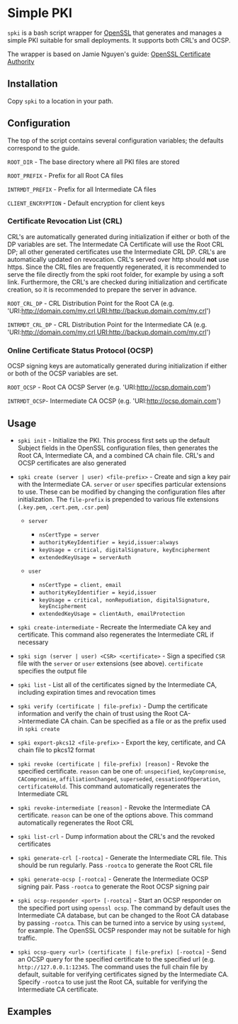# Simple PKI
`spki` is a bash script wrapper for [OpenSSL](https://github.com/openssl/openssl) that generates and manages a simple PKI suitable for small deployments. It supports both CRL's and OCSP.

The wrapper is based on Jamie Nguyen's guide: [OpenSSL Certificate Authority](https://jamielinux.com/docs/openssl-certificate-authority/ )
## Installation
Copy `spki` to a location in your path.

## Configuration
The top of the script contains several configuration variables; the defaults correspond to the guide.

`ROOT_DIR` - The base directory where all PKI files are stored

`ROOT_PREFIX` - Prefix for all Root CA files

`INTRMDT_PREFIX` - Prefix for all Intermediate CA files

`CLIENT_ENCRYPTION` - Default encryption for client keys

### Certificate Revocation List (CRL)
CRL's are automatically generated during initialization if either or both of the DP variables are set. The Intermedate CA Certificate will use the Root CRL DP; all other generated certificates use the Intermediate CRL DP. CRL's are automatically updated on revocation. CRL's served over http should **not** use https. Since the CRL files are frequently regenerated, it is recommended to serve the file directly from the spki root folder, for example by using a soft link. Furthermore, the CRL's are checked during initialization and certificate creation, so it is recommended to prepare the server in advance.

`ROOT_CRL_DP` - CRL Distribution Point for the Root CA (e.g. 'URI:http://domain.com/my.crl,URI:http://backup.domain.com/my.crl')

`INTRMDT_CRL_DP` - CRL Distribution Point for the Intermediate CA (e.g. 'URI:http://domain.com/my.crl,URI:http://backup.domain.com/my.crl')

### Online Certificate Status Protocol (OCSP)
OCSP signing keys are automatically generated during initialization if either or both of the OCSP variables are set.

`ROOT_OCSP` - Root CA OCSP Server (e.g. 'URI:http://ocsp.domain.com')


`INTRMDT_OCSP`- Intermediate CA OCSP (e.g. 'URI:http://ocsp.domain.com')

## Usage
* `spki init` - Initialize the PKI. This process first sets up the default Subject fields in the OpenSSL configuration files, then generates the Root CA, Intermediate CA, and a combined CA chain file. CRL's and OCSP certificates are also generated
* `spki create (server | user) <file-prefix>` - Create and sign a key pair with the Intermediate CA. `server` or `user` specifies particular extensions to use. These can be modified by changing the configuration files after initialization. The `file-prefix` is prepended to various file extensions (`.key.pem`, `.cert.pem`, `.csr.pem`)
  * `server`
    * `nsCertType = server`
    * `authorityKeyIdentifier = keyid,issuer:always`
    * `keyUsage = critical, digitalSignature, keyEncipherment`
    * `extendedKeyUsage = serverAuth`
 
  * `user`
    * `nsCertType = client, email`
    * `authorityKeyIdentifier = keyid,issuer`
    * `keyUsage = critical, nonRepudiation, digitalSignature, keyEncipherment`
    * `extendedKeyUsage = clientAuth, emailProtection`

* `spki create-intermediate` - Recreate the Intermediate CA key and certificate. This command also regenerates the Intermediate CRL if necessary
* `spki sign (server | user) <CSR> <certificate>` - Sign a specified `CSR` file with the `server` or `user` extensions (see above). `certificate` specifies the output file
* `spki list` - List all of the certificates signed by the Intermediate CA, including expiration times and revocation times
* `spki verify (certificate | file-prefix)` - Dump the certificate information and verify the chain of trust using the Root CA->Intermediate CA chain. Can be specified as a file or as the prefix used in `spki create`
* `spki export-pkcs12 <file-prefix>` - Export the key, certificate, and CA chain file to pkcs12 format
* `spki revoke (certificate | file-prefix) [reason]` - Revoke the specified certificate. `reason` can be one of: `unspecified`, `keyCompromise`, `CACompromise`, `affiliationChanged`, `superseded`, `cessationOfOperation`, `certificateHold`. This command automatically regenerates the Intermediate CRL
* `spki revoke-intermediate [reason]` - Revoke the Intermediate CA certificate. `reason` can be one of the options above. This command automatically regenerates the Root CRL
* `spki list-crl` - Dump information about the CRL's and the revoked certificates
* `spki generate-crl [-rootca]` - Generate the Intermediate CRL file. This should be run regularly. Pass `-rootca` to generate the Root CRL file
* `spki generate-ocsp [-rootca]` - Generate the Intermediate OCSP signing pair. Pass `-rootca` to generate the Root OCSP signing pair
* `spki ocsp-responder <port> [-rootca]` - Start an OCSP responder on the specified port using `openssl ocsp`. The command by default uses the Intermediate CA database, but can be changed to the Root CA database by passing `-rootca`. This can be turned into a service by using `systemd`, for example. The OpenSSL OCSP responder may not be suitable for high traffic.
* `spki ocsp-query <url> (certificate | file-prefix) [-rootca]` - Send an OCSP query for the specified certificate to the specified url (e.g. `http://127.0.0.1:12345`. The command uses the full chain file by default, suitable for verifying certificates signed by the Intermediate CA. Specify `-rootca` to use just the Root CA, suitable for verifying the Intermediate CA certificate.


## Examples

